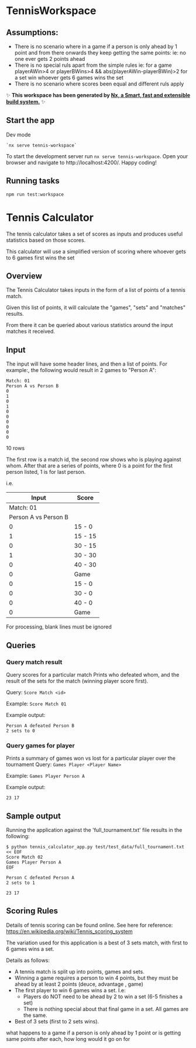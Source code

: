 # TennisWorkspace

## Assumptions:
- There is no scenario where in a game if a person is only ahead by 1 point and from there onwards they keep getting the same points: ie: no one ever gets 2 points ahead
- There is no special ruls apart from the simple rules ie: 
for a game playerAWin>4 or playerBWins>4 &&  abs(playerAWin-playerBWin)>2
for a set win whoever gets 6 games wins the set
- There is no scenario where scores been equal and different ruls apply


✨ **This workspace has been generated by [Nx, a Smart, fast and extensible build system.](https://nx.dev)** ✨


## Start the app

Dev mode
```
`nx serve tennis-workspace`
```
To start the development server run `nx serve tennis-workspace`. Open your browser and navigate to http://localhost:4200/. Happy coding!


## Running tasks
```
npm run test:workspace
```

# Tennis Calculator

The tennis calculator takes a set of scores as inputs and produces useful statistics based on those scores.

This calculator will use a simplified version of scoring where whoever gets to 6 games first wins the set

## Overview

The Tennis Calculator takes inputs in the form of a list of points of a tennis match. 

Given this list of points, it will calculate the "games", "sets" and "matches" results.

From there it can be queried about various statistics around the input matches it received. 

## Input

The input will have some header lines, and then a list of points. 
For example:, the following would result in 2 games to "Person A":

    Match: 01
    Person A vs Person B
    0
    1
    0
    1
    0
    0
    0
    0
    0
    0

10 rows
    
The first row is a match id, the second row shows who is playing against whom.
After that are a series of points, where 0 is a point for the first person listed, 1 is for last person.

i.e.

| Input                | Score   |
|----------------------|---------|
| Match: 01            |         |
| Person A vs Person B |         |
| 0                    | 15 - 0  |
| 1                    | 15 - 15 |
| 0                    | 30 - 15 |
| 1                    | 30 - 30 |
| 0                    | 40 - 30 |
| 0                    | Game    |
| 0                    | 15 - 0  |
| 0                    | 30 - 0  |
| 0                    | 40 - 0  |
| 0                    | Game    |


For processing, blank lines must be ignored

## Queries

### Query match result
Query scores for a particular match
Prints who defeated whom, and the result of the sets for the match (winning player score first).

Query: `Score Match <id>`

Example: `Score Match 01`

Example output:

    Person A defeated Person B
    2 sets to 0
 
### Query games for player
Prints a summary of games won vs lost for a particular player over the tournament
Query: `Games Player <Player Name>`

Example: `Games Player Person A`

Example output:

    23 17

## Sample output
Running the application against the 'full_tournament.txt' file results in the following:

    $ python tennis_calculator_app.py test/test_data/full_tournament.txt << EOF
    Score Match 02
    Games Player Person A
    EOF
    
    Person C defeated Person A
    2 sets to 1
    
    23 17
    


## Scoring Rules
Details of tennis scoring can be found online. See here for reference:  
https://en.wikipedia.org/wiki/Tennis_scoring_system

The variation used for this application is a best of 3 sets match, with first to 6 games wins a set. 

Details as follows:
* A tennis match is split up into points, games and sets.
* Winning a game requires a person to win 4 points, but they must be ahead by at least 2 points (deuce, advantage						, game)
* The first player to win 6 games wins a set. I.e:
    * Players do NOT need to be ahead by 2 to win a set (6-5 finishes a set) 
    * There is nothing special about that final game in a set. All games are the same.
* Best of 3 sets (first to 2 sets wins).

what happens to a game if a person is only ahead by 1 point or is getting same points after each, how long would it go on for 



